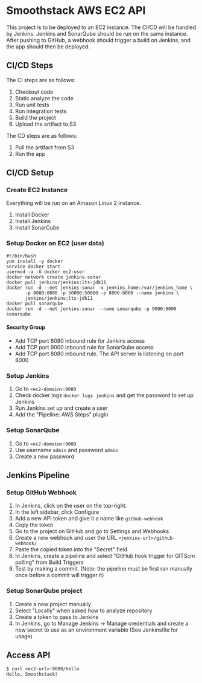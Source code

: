 # Smoothstack AWS EC2 API

This project is to be deployed to an EC2 instance. The CI/CD will be handled by Jenkins.
Jenkins and SonarQube should be run on the same instance. After pushing to GitHub, a webhook should trigger a build on Jenkins, and the app should then be deployed.

## CI/CD Steps

The CI steps are as follows:

1. Checkout code
2. Static analyze the code
3. Run unit tests
4. Run integration tests
5. Build the project
6. Upload the artifact to S3

The CD steps are as follows:

1. Pull the artifact from S3
2. Run the app
   

## CI/CD Setup

### Create EC2 Instance

Everything will be run on an Amazon Linux 2 instance.

1. Install Docker
2. Install Jenkins
3. Install SonarCube

### Setup Docker on EC2 (user data)

```shell
#!/bin/bash
yum install -y docker
service docker start
usermod -a -G docker ec2-user
docker network create jenkins-sonar
docker pull jenkins/jenkins:lts-jdk11
docker run -d --net jenkins-sonar -v jenkins_home:/var/jenkins_home \
       -p 8080:8080 -p 50000:50000 -p 8000:8000 --name jenkins \
       jenkins/jenkins:lts-jdk11
docker pull sonarqube
docker run -d --net jenkins-sonar --name sonarqube -p 9000:9000 sonarqube
```

#### Security Group

* Add TCP port 8080 inbound rule for Jenkins access
* Add TCP port 9000 inbound rule for SonarQube access
* Add TCP port 8080 inbound rule. The API server is listening on port 8000

### Setup Jenkins

1. Go to `<ec2-domain>:8080`
2. Check docker logs `docker logs jenkins` and get the password to set up Jenkins
3. Run Jenkins set up and create a user
4. Add the "Pipeline: AWS Steps" plugin

### Setup SonarQube

1. Go to `<ec2-domain>:9000`
2. Use username `admin` and password `admin`
3. Create a new password

## Jenkins Pipeline

### Setup GitHub Webhook

1. In Jenkins, click on the user on the top-right.
2. In the left sidebar, click Configure
3. Add a new API token and give it a name like `github-webhook`
4. Copy the token
5. Go to the project on GitHub and go to Settings and Webhooks
6. Create a new webhook and user the URL `<jenkins-url>/github-webhook/`
7. Paste the copied token into the "Secret" field
8. In Jenkins, create a pipeline and select "GitHub hook trigger for GITScm polling" from Build Triggers
9. Test by making a commit. (Note: the pipeline must be first ran manually once before a commit will trigger it)

### Setup SonarQube project

1. Create a new project manually
2. Select "Locally" when asked how to analyze repository
3. Create a token to pass to Jenkins
4. In Jenkins, go to Manage Jenkins -> Manage credentials and create a new secret to use as an environment variable (See Jenkinsfile for usage)


## Access API

```shell
$ curl <ec2-url>:8000/hello
Hello, Smoothstack!
```

